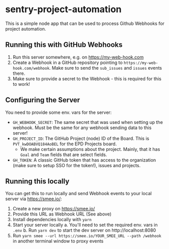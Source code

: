 # sentry-project-automation

This is a simple node app that can be used to process Github Webhooks for project automation.

## Running this with GitHub Webhooks

1. Run this server somewhere, e.g. on https://my-web-hook.com
2. Create a Webhook in a GitHub repository pointing to `https://my-web-hook.com/webhook`. Make sure to send the `sub_issues` and `issues` events there.
3. Make sure to provide a secret to the Webhook - this is required for this to work!

## Configuring the Server

You need to provide some env. vars for the server:

- `GH_WEBHOOK_SECRET`: The same secret that was used when setting up the webhook. Must be the same for any webhook sending data to this server!
- `GH_PROJECT_ID`: The GitHub Project (node) ID of the Board. This is `PVT_kwDOABVQ184AoBEL` for the EPD Projects board.
  - We make certain assumptions about the project. Mainly, that it has `Goal` and `Team` fields that are select fields.
- `GH_TOKEN`: A classic GitHub token that has access to the organization (make sure to setup SSO for the token!), issues and projects.

## Running this locally

You can get this to run locally and send Webhook events to your local server via https://smee.io/:

1. Create a new proxy on https://smee.io/
2. Provide this URL as Webhook URL (See above)
3. Install dependencies locally with `yarn`
4. Start your server locally
   a. You'll need to set the required env. vars in `.env`
   b. Run `yarn dev` to start the dev server on http://localhost:8080
5. Run `yarn smee --url https://smee.io/YOUR_SMEE_URL --path /webhook` in another terminal window to proxy events
